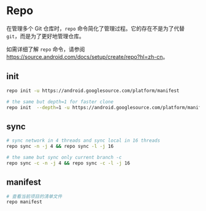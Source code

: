 # Repo

在管理多个 Git 仓库时，`repo` 命令简化了管理过程。它的存在不是为了代替 `git`，而是为了更好地管理仓库。

如需详细了解 `repo` 命令，请参阅 <https://source.android.com/docs/setup/create/repo?hl=zh-cn>。

##  init

```bash
repo init -u https://android.googlesource.com/platform/manifest

# the same but depth=1 for faster clone
repo init  --depth=1 -u https://android.googlesource.com/platform/manifest
```

## sync

```bash
# sync network in 4 threads and sync local in 16 threads
repo sync -n -j 4 && repo sync -l -j 16

# the same but sync only current branch -c
repo sync -c -n -j 4 && repo sync -c -l -j 16
```

## manifest

```bash
# 查看当前项目的清单文件
repo manifest
```
